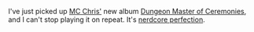 I've just picked up [MC Chris'][mcc] new album [Dungeon Master of Ceremonies][it], and I can't stop playing it on repeat.  It's [nerdcore perfection][np].

[np]: http://www.joystiq.com/2006/08/30/mc-chris-breaks-out-the-kingdom-farts/
[it]: http://ax.phobos.apple.com.edgesuite.net/WebObjects/MZStore.woa/wa/browserRedirect?url=itms%253A%252F%252Fax.phobos.apple.com.edgesuite.net%252FWebObjects%252FMZStore.woa%252Fwa%252FviewArtist%253Fid%253D151202251
[mcc]: http://mcchris.com/
